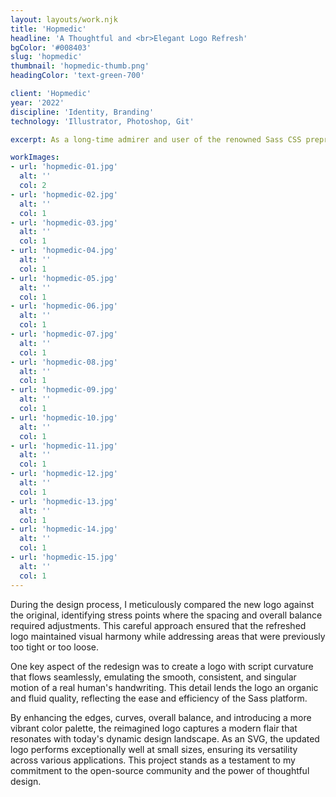 ```yaml
---
layout: layouts/work.njk
title: 'Hopmedic'
headline: 'A Thoughtful and <br>Elegant Logo Refresh'
bgColor: '#008403'
slug: 'hopmedic'
thumbnail: 'hopmedic-thumb.png'
headingColor: 'text-green-700'

client: 'Hopmedic'
year: '2022'
discipline: 'Identity, Branding'
technology: 'Illustrator, Photoshop, Git'

excerpt: As a long-time admirer and user of the renowned Sass CSS preprocessor, which has empowered me to create my own CSS framework, Uniform CSS, I sought to contribute my design expertise to the open-source community by carefully revitalizing the iconic logo. I embraced the essence of the original design while introducing subtle yet impactful refinements.

workImages:
- url: 'hopmedic-01.jpg'
  alt: ''
  col: 2
- url: 'hopmedic-02.jpg'
  alt: ''
  col: 1
- url: 'hopmedic-03.jpg'
  alt: ''
  col: 1
- url: 'hopmedic-04.jpg'
  alt: ''
  col: 1
- url: 'hopmedic-05.jpg'
  alt: ''
  col: 1
- url: 'hopmedic-06.jpg'
  alt: ''
  col: 1
- url: 'hopmedic-07.jpg'
  alt: ''
  col: 1
- url: 'hopmedic-08.jpg'
  alt: ''
  col: 1
- url: 'hopmedic-09.jpg'
  alt: ''
  col: 1
- url: 'hopmedic-10.jpg'
  alt: ''
  col: 1
- url: 'hopmedic-11.jpg'
  alt: ''
  col: 1
- url: 'hopmedic-12.jpg'
  alt: ''
  col: 1
- url: 'hopmedic-13.jpg'
  alt: ''
  col: 1
- url: 'hopmedic-14.jpg'
  alt: ''
  col: 1
- url: 'hopmedic-15.jpg'
  alt: ''
  col: 1
---
```


During the design process, I meticulously compared the new logo against the original, identifying stress points where the spacing and overall balance required adjustments. This careful approach ensured that the refreshed logo maintained visual harmony while addressing areas that were previously too tight or too loose.

One key aspect of the redesign was to create a logo with script curvature that flows seamlessly, emulating the smooth, consistent, and singular motion of a real human's handwriting. This detail lends the logo an organic and fluid quality, reflecting the ease and efficiency of the Sass platform.

By enhancing the edges, curves, overall balance, and introducing a more vibrant color palette, the reimagined logo captures a modern flair that resonates with today's dynamic design landscape. As an SVG, the updated logo performs exceptionally well at small sizes, ensuring its versatility across various applications. This project stands as a testament to my commitment to the open-source community and the power of thoughtful design.